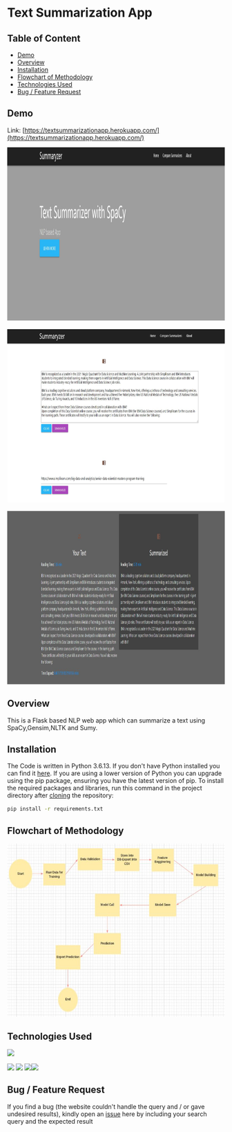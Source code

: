 # Text Summarization App

## Table of Content
  * [Demo](#demo)
  * [Overview](#overview)
  * [Installation](#installation)
  * [Flowchart of Methodology](#Flowchart-of-Methodology)
  * [Technologies Used](#Technologies-Used)
  * [Bug / Feature Request](#bug---feature-request)


## Demo
Link: [https://textsummarizationapp.herokuapp.com/](https://textsummarizationapp.herokuapp.com/)

<p align="center">
 <img src="https://github.com/mitul01/Text_Summarization_App/blob/main/static/home.JPG" width="800" height="400"/>
 <br>
<br>
<img src="https://github.com/mitul01/Text_Summarization_App/blob/main/static/input.JPG" width="800" height="400"/>
<br>
<br>
<img src="https://github.com/mitul01/Text_Summarization_App/blob/main/static/output.JPG" width="800" height="400"/>
 </p>

## Overview
This is a Flask based NLP web app which can summarize a text using SpaCy,Gensim,NLTK and Sumy.

## Installation
The Code is written in Python 3.6.13. If you don't have Python installed you can find it [here](https://www.python.org/downloads/). If you are using a lower version of Python you can upgrade using the pip package, ensuring you have the latest version of pip. To install the required packages and libraries, run this command in the project directory after [cloning](https://github.com/mitul01/Text_Summarization_App) the repository:
```bash
pip install -r requirements.txt
```
## Flowchart of Methodology
<p align="center">
<img src="https://github.com/mitul01/Text_Summarization_App/blob/main/static/flowchart.JPG" width="800" height="400"/>
 </p>

## Technologies Used

![](https://forthebadge.com/images/badges/made-with-python.svg)

[<img target="_blank" src="https://flask.palletsprojects.com/en/1.1.x/_images/flask-logo.png" width=170>](https://flask.palletsprojects.com/en/1.1.x/) [<img target="_blank" src="https://number1.co.za/wp-content/uploads/2017/10/gunicorn_logo-300x85.png" width=280>](https://gunicorn.org) [<img target="_blank" src="https://i.ibb.co/MSHyCTW/spacy.jpg" width=200>](https://spacy.io/)[<img target="_blank" src="https://i.ibb.co/gZsJbzf/nltk.png" width=170>](https://www.nltk.org/) 


## Bug / Feature Request

If you find a bug (the website couldn't handle the query and / or gave undesired results), kindly open an [issue](https://github.com/mitul01/Text_Summarization_App/issues) here by including your search query and the expected result
